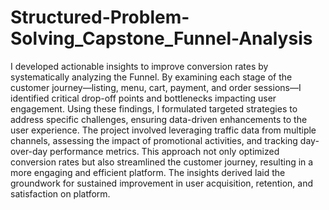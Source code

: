 # Structured-Problem-Solving_Capstone_Funnel-Analysis
I developed actionable insights to improve conversion rates by systematically analyzing the Funnel. By examining each stage of the customer journey—listing, menu, cart, payment, and order sessions—I identified critical drop-off points and bottlenecks impacting user engagement. Using these findings, I formulated targeted strategies to address specific challenges, ensuring data-driven enhancements to the user experience.
The project involved leveraging traffic data from multiple channels, assessing the impact of promotional activities, and tracking day-over-day performance metrics. This approach not only optimized conversion rates but also streamlined the customer journey, resulting in a more engaging and efficient platform. The insights derived laid the groundwork for sustained improvement in user acquisition, retention, and satisfaction on platform.
